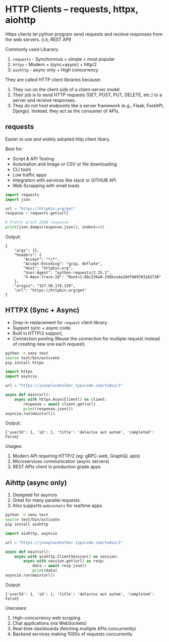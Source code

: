 # HTTP Clients – requests, httpx, aiohttp

Https clients let python program send requests and recieve responses
from the web servers. (i.e, REST API)

Commonly used Libarary:
1. `requests` - Synchronous + simple + most popular
2. `httpx` - Modern + (sync+async) + http/2
3. `aiohttp` - async only + High concurrency

They are called HTTP client libraries because:
1. They run on the client side of a client–server model.
2. Their job is to send HTTP requests (GET, POST, PUT, DELETE, etc.) to a server and receive responses.
3. They do not host endpoints like a server framework (e.g., Flask, FastAPI, Django). Instead, they act as the consumer of APIs.


## requests
Easier to use and widely adopted http client libary. 

Best for:
- Script & API Testing
- Automation and Image or CSV or file downloading
- CLI tools
- Low traffic apps
- Integration with services like slack or GITHUB API
- Web Scrapping with small loads

```python
import requests
import json

url = "https://httpbin.org/get"
response = requests.get(url)

# Pretty print JSON response
print(json.dumps(response.json(), indent=4))
```
Output:
```
{
    "args": {},
    "headers": {
        "Accept": "*/*",
        "Accept-Encoding": "gzip, deflate",
        "Host": "httpbin.org",
        "User-Agent": "python-requests/2.25.1",
        "X-Amzn-Trace-Id": "Root=1-68c239a0-256bce4a29df989703182730"
    },
    "origin": "157.50.179.139",
    "url": "https://httpbin.org/get"
}
```

## HTTPX (Sync + Async)
- Drop-in replacement for `request` client library.
- Support sync + async code.
- Built in HTTP/2 support,
- Connection pooling (Reuse the connection for multiple request instead of creating new one each request).

```bash
python -m venv test
source test/bin/activate
pip install httpx
```

```python
import httpx
import asyncio

url = "https://jsonplaceholder.typicode.com/todos/1"

async def main(url):
    async with httpx.AsyncClient() as client:
        response = await client.get(url)
        print(response.json())
asyncio.run(main(url))
```
Output:
```
{'userId': 1, 'id': 1, 'title': 'delectus aut autem', 'completed': False}
```

Usages:
1. Modern API requiring HTTP/2 (eg: gRPC-web, GraphQL apis)
2. Microservices communication (async servers)
3. REST APIs client in production grade apps

## Aihttp (async only)
1. Designed for asyncio. 
2. Great for many parallel requests.
3. Also supports `websockets` for realtime apps.

```bash
python -m venv test
source test/bin/activate
pip install aiohttp
```


```python
import aiohttp, asyncio

url = "https://jsonplaceholder.typicode.com/todos/1"

async def main(url):
    async with aiohttp.ClientSession() as session:
        async with session.get(url) as resp:
            data = await resp.json()
            print(data)
asyncio.run(main(url))
```
Output:
```
{'userId': 1, 'id': 1, 'title': 'delectus aut autem', 'completed': False}
```

Usecases:
1. High-concurrency web scraping
2. Chat applications (via WebSockets)
3. Real-time dashboards (fetching multiple APIs concurrently)
4. Backend services making 1000s of requests concurrently
